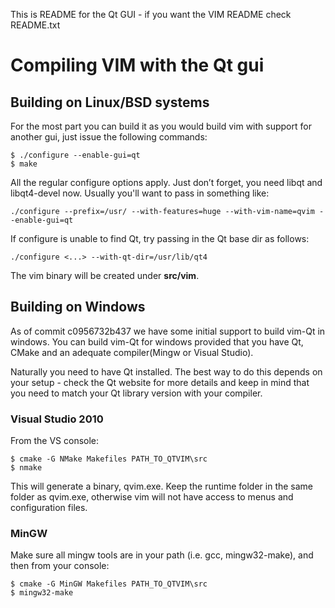 This is README for the Qt GUI - if you want the VIM README check README.txt

# Compiling VIM with the Qt gui

## Building on Linux/BSD systems

For the most part you can build it as you would build vim with support for another gui, just issue the following commands:

    $ ./configure --enable-gui=qt
    $ make  

All the regular configure options apply. Just don’t forget, you need libqt and libqt4-devel now. Usually you'll want to pass in something like:

    ./configure --prefix=/usr/ --with-features=huge --with-vim-name=qvim --enable-gui=qt

If configure is unable to find Qt, try passing in the Qt base dir as follows:

    ./configure <...> --with-qt-dir=/usr/lib/qt4

The vim binary will be created under **src/vim**.


## Building on Windows

As of commit c0956732b437 we have some initial support to build vim-Qt in windows. You can build vim-Qt for windows provided that you have Qt, CMake and an adequate compiler(Mingw or Visual Studio).

Naturally you need to have Qt installed. The best way to do this depends on your setup - check the Qt website for more details and keep in mind that you need to match your Qt library version with your compiler.


### Visual Studio 2010

From the VS console:

    $ cmake -G NMake Makefiles PATH_TO_QTVIM\src
    $ nmake

This will generate a binary, qvim.exe. Keep the runtime folder in the same folder as qvim.exe, otherwise vim will not have access to menus and configuration files.


### MinGW

Make sure all mingw tools are in your path (i.e. gcc, mingw32-make), and then from your console:

    $ cmake -G MinGW Makefiles PATH_TO_QTVIM\src
    $ mingw32-make






